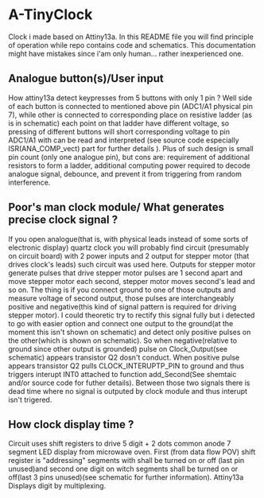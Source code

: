 <h1>A-TinyClock</h1>
  Clock i made based on Attiny13a. In this README file you will find principle of operation while repo contains code and schematics. This documentation might have mistakes since i'am only human... rather inexperienced one.
<h2>Analogue button(s)/User input</h2>
  How attiny13a detect keypresses from 5 buttons with only 1 pin ?
  Well side of each button is connected to mentioned above pin (ADC1/A1 physical pin 7), while other is connected to corresponding place on resistive ladder 
  (as is in schematic) each point on that ladder have different voltage, so pressing of different buttons will short corresponding voltage to pin ADC1/A1 with can be
  read and interpreted (see source code especially ISR(ANA_COMP_vect) part for further details ). Plus of such design is small pin count (only one analogue pin), 
  but cons are: requirement of additional resistors to form a ladder, additional computing power required to decode analogue signal, debounce, and prevent it from
  triggering from random interference.  
 <h2>Poor's man clock module/ What generates precise clock signal ?</h2>
    If you open analogue(that is, with physical leads instead of some sorts of electronic display) quartz clock you will probably find circuit (presumably on circuit board) with 2 power inputs and 2 output for stepper motor (that drives clock's leads) such circuit was used here.
    Outputs for stepper motor generate pulses that drive stepper motor pulses are 1 second apart and move stepper motor each second, stepper motor moves second's lead and so on. The thing is if you connect ground to one of those outputs and measure voltage of second output, those pulses are interchangeably positive and negative(this kind of signal pattern is required for driving stepper motor). I could theoretic try to rectify this signal fully but i detected to go with easier option and connect one output to the ground(at the moment this isn't shown on schematic) and detect only positive pulses on the other(which is shown on schematic).
So when negative(relative to ground since other output is grounded) pulse on Clock_Output(see schematic) appears transistor Q2 dosn't conduct. When positive pulse appears transistor Q2 pulls CLOCK_INTERUPTP_PIN to ground and thus triggers interupt INT0 attached to function add_Second(See shemtaic and/or source code for futher details). Between those two signals there is dead time where no signal is outputed by clock module and thus interupt isn't trigered. 
<h2> How clock display time ? </h2>
Circuit uses shift registers to drive 5 digit + 2 dots common anode 7 segment LED display from microwave oven. First (from data flow POV) shift register is "addressing" segments with shall be turned on or off (last pin unused)and second one digit on witch segments shall be turned on or off(last 3 pins unused)(see schematic for further information).
Attiny13a Displays digit by multiplexing.
